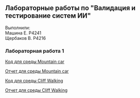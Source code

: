 ## Лабораторные работы по "Валидация и тестирование систем ИИ"

Выполнили: <br>
Машина Е. P4241 <br>
Щербаков В. P4216

### Лабораторная работа 1
[Код для среды Mountain car](./Lab1/mountain-car/RL_%E2%84%961.ipynb)

[Отчет для среды Mountain car](./Lab1/mountain-car/README.md)

[Код для среды Cliff Walking](./Lab1/cliff-walking/RL1_CliffWalking.ipynb)

[Отчет для среды Cliff Walking](./Lab1/cliff-walking/README.md)
